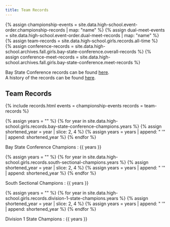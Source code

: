 ```yaml
---
title: Team Records
---
```


{% assign championship-events = site.data.high-school.event-order.championship-records | map: "name" %}
{% assign dual-meet-events = site.data.high-school.event-order.dual-meet-records | map: "name" %}
{% assign team-records = site.data.high-school.girls.records.all-time %}
{% assign conference-records = site.data.high-school.archives.fall.girls.bay-state-conference.overall-records %}
{% assign conference-meet-records = site.data.high-school.archives.fall.girls.bay-state-conference.meet-records %}

Bay State Conference records can be found [here](/high-school/archives/fall/girls/bay-state-conference/records/). \
A history of the records can be found [here](/high-school/girls/general-information/team-records/history).

## Team Records

{% include records.html
  events = championship-events
  records = team-records %}

{% assign years = "" %}
{% for year in site.data.high-school.girls.records.bay-state-conference-champions.years %}
  {% assign shortened_year = year | slice: 2, 4 %}
  {% assign years = years | append: " '" | append: shortened_year %}
{% endfor %}

Bay State Conference Champions
: {{ years }}

{% assign years = "" %}
{% for year in site.data.high-school.girls.records.south-sectional-champions.years %}
  {% assign shortened_year = year | slice: 2, 4 %}
  {% assign years = years | append: " '" | append: shortened_year %}
{% endfor %}

South Sectional Champions
: {{ years }}

{% assign years = "" %}
{% for year in site.data.high-school.girls.records.division-1-state-champions.years %}
  {% assign shortened_year = year | slice: 2, 4 %}
  {% assign years = years | append: " '" | append: shortened_year %}
{% endfor %}

Division 1 State Champions
: {{ years }}
